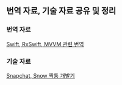 ## 번역 자료, 기술 자료 공유 및 정리

### 번역 자료
[Swift, RxSwift, MVVM 관련 번역]( https://github.com/RossSong/RossSong.github.io/blob/master/index.md )

### 기술 자료
[Snapchat, Snow 짝퉁 개발기](https://github.com/RossSong/RossSong.github.io/blob/master/dev_1.md)
